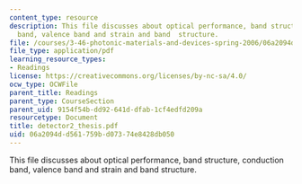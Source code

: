 ```yaml
---
content_type: resource
description: This file discusses about optical performance, band structure, conduction
  band, valence band and strain and band  structure.
file: /courses/3-46-photonic-materials-and-devices-spring-2006/06a2094dd561759bd07374e8428db050_detector2_thesis.pdf
file_type: application/pdf
learning_resource_types:
- Readings
license: https://creativecommons.org/licenses/by-nc-sa/4.0/
ocw_type: OCWFile
parent_title: Readings
parent_type: CourseSection
parent_uid: 9154f54b-dd92-641d-dfab-1cf4edfd209a
resourcetype: Document
title: detector2_thesis.pdf
uid: 06a2094d-d561-759b-d073-74e8428db050
---
```

This file discusses about optical performance, band structure, conduction band, valence band and strain and band  structure.